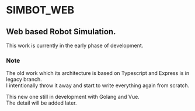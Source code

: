 # SIMBOT_WEB
## Web based Robot Simulation.

This work is currently in the early phase of  development.

### **Note**  
The old work which its architecture is based on Typescript and Express is in legacy branch.  
I intentionally throw it away and start to write everything again from scratch.  

This new one still in development with Golang and Vue.  
The detail will be added later.
